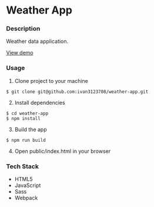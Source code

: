 # Weather App

### Description

Weather data application.

<a href="http://aware-grain.surge.sh/">View demo</a>

### Usage
1. Clone project to your machine
```
$ git clone git@github.com:ivan3123708/weather-app.git
```
2. Install dependencies
```
$ cd weather-app
$ npm install
```
3. Build the app
```
$ npm run build
```
4. Open public/index.html in your browser

### Tech Stack

* HTML5
* JavaScript
* Sass
* Webpack